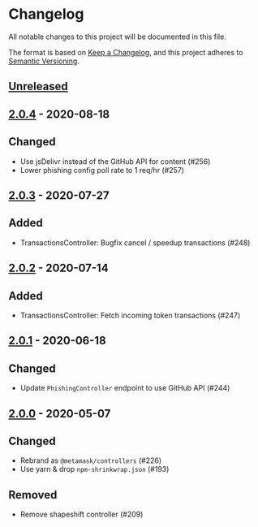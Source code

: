 # Changelog

All notable changes to this project will be documented in this file.

The format is based on [Keep a Changelog](https://keepachangelog.com/en/1.0.0/), and this project adheres to [Semantic Versioning](https://semver.org/spec/v2.0.0.html).

## [Unreleased]

## [2.0.4] - 2020-08-18

## Changed

- Use jsDelivr instead of the GitHub API for content (#256)
- Lower phishing config poll rate to 1 req/hr (#257)

## [2.0.3] - 2020-07-27

## Added

- TransactionsController: Bugfix cancel / speedup transactions (#248)


## [2.0.2] - 2020-07-14

## Added

- TransactionsController: Fetch incoming token transactions (#247)


## [2.0.1] - 2020-06-18

## Changed

- Update `PhishingController` endpoint to use GitHub API (#244)

## [2.0.0] - 2020-05-07

## Changed

- Rebrand as `@metamask/controllers` (#226)
- Use yarn & drop `npm-shrinkwrap.json` (#193)

## Removed

- Remove shapeshift controller (#209)

[Unreleased]:https://github.com/MetaMask/controllers/compare/v2.0.4...HEAD
[2.0.4]:https://github.com/MetaMask/controllers/tree/v2.0.4
[2.0.3]:https://github.com/MetaMask/controllers/tree/v2.0.3
[2.0.2]:https://github.com/MetaMask/controllers/tree/v2.0.2
[2.0.1]:https://github.com/MetaMask/controllers/tree/v2.0.1
[2.0.0]:https://github.com/MetaMask/controllers/tree/v2.0.0

